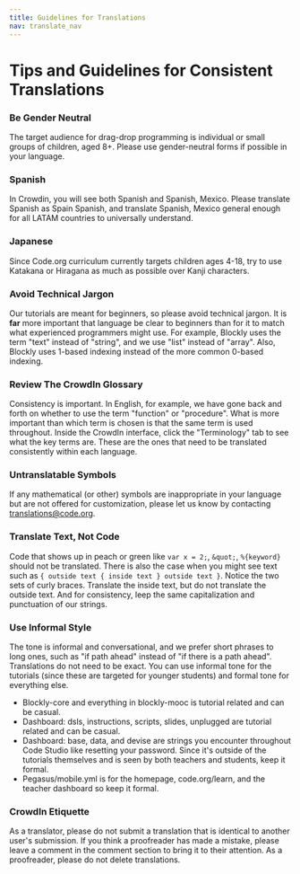 ```yaml
---
title: Guidelines for Translations
nav: translate_nav
---
```


# Tips and Guidelines for Consistent Translations

### Be Gender Neutral
The target audience for drag-drop programming is individual or small groups of children, aged 8+. Please use gender-neutral forms if possible in your language.

### Spanish
In Crowdin, you will see both Spanish and Spanish, Mexico. Please translate Spanish as Spain Spanish, and translate Spanish, Mexico general enough for all LATAM countries to universally understand.

### Japanese
Since Code.org curriculum currently targets children ages 4-18, try to use Katakana or Hiragana as much as possible over Kanji characters.

### Avoid Technical Jargon
Our tutorials are meant for beginners, so please avoid technical jargon. It is **far** more important that language be clear to beginners than for it to match what experienced programmers might use. For example, Blockly uses the term "text" instead of "string", and we use "list" instead of "array". Also, Blockly uses 1-based indexing instead of the more common 0-based indexing.

### Review The CrowdIn Glossary
Consistency is important. In English, for example, we have gone back and forth on whether to use the term "function" or "procedure". What is more important than which term is chosen is that the same term is used throughout. Inside the CrowdIn interface, click the "Terminology" tab to see what the key terms are. These are the ones that need to be translated consistently within each language.

### Untranslatable Symbols
If any mathematical (or other) symbols are inappropriate in your language but are not offered for customization, please let us know by contacting translations@code.org.

### Translate Text, Not Code
Code that shows up in peach or green like `var x = 2;`, `&quot;`, `%{keyword}` should not be translated. There is also the case when you might see text such as `{ outside text { inside text } outside text }`. Notice the two sets of curly braces. Translate the inside text, but do not translate the outside text. And for consistency, leep the same capitalization and punctuation of our strings.

### Use Informal Style
The tone is informal and conversational, and we prefer short phrases to long ones, such as "if path ahead" instead of "if there is a path ahead". Translations do not need to be exact. You can use informal tone for the tutorials (since these are targeted for younger students) and formal tone for everything else.

* Blockly-core and everything in blockly-mooc is tutorial related and can be casual. 
* Dashboard: dsls, instructions, scripts, slides, unplugged are tutorial related and can be casual.
* Dashboard: base, data, and devise are strings you encounter throughout Code Studio like resetting your password. Since it's outside of the tutorials themselves and is seen by both teachers and students, keep it formal.
* Pegasus/mobile.yml is for the homepage, code.org/learn, and the teacher dashboard so keep it formal. 

### CrowdIn Etiquette
As a translator, please do not submit a translation that is identical to another user's submission. If you think a proofreader has made a mistake, please leave a comment in the comment section to bring it to their attention. As a proofreader, please do not delete translations.
